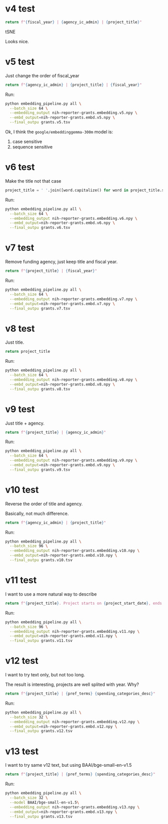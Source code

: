 # v4 test

```python
return f"{fiscal_year} | {agency_ic_admin} | {project_title}"
```

tSNE

Looks nice.

# v5 test

Just change the order of fiscal_year

```python
return f"{agency_ic_admin} | {project_title} | {fiscal_year}"
```

Run:

```bash
python embedding_pipeline.py all \
  --batch_size 64 \
  --embedding_output nih-reporter-grants.embedding.v5.npy \
  --embd_output=nih-reporter-grants.embd.v5.npy \
  --final_outpu grants.v5.tsv
```

Ok, I think the `google/embeddinggemma-300m` model is:

1. case sensitive
2. sequence sensitive


# v6 test

Make the title not that case

```python
project_title = ' '.join([word.capitalize() for word in project_title.split()])
```

Run:

```bash
python embedding_pipeline.py all \
  --batch_size 64 \
  --embedding_output nih-reporter-grants.embedding.v6.npy \
  --embd_output=nih-reporter-grants.embd.v6.npy \
  --final_outpu grants.v6.tsv
```


# v7 test

Remove funding agency, just keep title and fiscal year.

```python
return f"{project_title} | {fiscal_year}"
```

Run:

```bash
python embedding_pipeline.py all \
  --batch_size 64 \
  --embedding_output nih-reporter-grants.embedding.v7.npy \
  --embd_output=nih-reporter-grants.embd.v7.npy \
  --final_outpu grants.v7.tsv
```


# v8 test

Just title.

```python
return project_title
```

Run:

```bash
python embedding_pipeline.py all \
  --batch_size 64 \
  --embedding_output nih-reporter-grants.embedding.v8.npy \
  --embd_output=nih-reporter-grants.embd.v8.npy \
  --final_outpu grants.v8.tsv
```


# v9 test

Just title + agency.

```python
return f"{project_title} | {agency_ic_admin}"
```

Run:

```bash
python embedding_pipeline.py all \
  --batch_size 64 \
  --embedding_output nih-reporter-grants.embedding.v9.npy \
  --embd_output=nih-reporter-grants.embd.v9.npy \
  --final_outpu grants.v9.tsv
```


# v10 test

Reverse the order of title and agency.

Basically, not much difference.

```python
return f"{agency_ic_admin} | {project_title}"
```

Run:

```bash
python embedding_pipeline.py all \
  --batch_size 96 \
  --embedding_output nih-reporter-grants.embedding.v10.npy \
  --embd_output=nih-reporter-grants.embd.v10.npy \
  --final_outpu grants.v10.tsv
```


# v11 test

I want to use a more natural way to describe 

```python
return f"{project_title}. Project starts on {project_start_date}, ends on {project_end_date}. {agency_ic_admin}."
```

Run:

```bash
python embedding_pipeline.py all \
  --batch_size 96 \
  --embedding_output nih-reporter-grants.embedding.v11.npy \
  --embd_output=nih-reporter-grants.embd.v11.npy \
  --final_outpu grants.v11.tsv
```



# v12 test

I want to try text only, but not too long.

The result is interesting, projects are well splited with year. Why?

```python
return f"{project_title} | {pref_terms} {spending_categories_desc}"
```

Run:

```bash
python embedding_pipeline.py all \
  --batch_size 32 \
  --embedding_output nih-reporter-grants.embedding.v12.npy \
  --embd_output=nih-reporter-grants.embd.v12.npy \
  --final_outpu grants.v12.tsv
```




# v13 test

I want to try same v12 text, but using BAAI/bge-small-en-v1.5

```python
return f"{project_title} | {pref_terms} {spending_categories_desc}"
```

Run:

```bash
python embedding_pipeline.py all \
  --batch_size 32 \
  --model BAAI/bge-small-en-v1.5\
  --embedding_output nih-reporter-grants.embedding.v13.npy \
  --embd_output=nih-reporter-grants.embd.v13.npy \
  --final_outpu grants.v13.tsv
```

